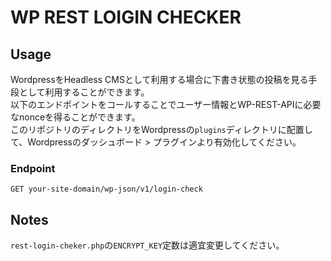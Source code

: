 # WP REST LOIGIN CHECKER

## Usage
WordpressをHeadless CMSとして利用する場合に下書き状態の投稿を見る手段として利用することができます。<br>
以下のエンドポイントをコールすることでユーザー情報とWP-REST-APIに必要なnonceを得ることができます。<br>
このリポジトリのディレクトリをWordpressの`plugins`ディレクトリに配置して、Wordpressのダッシュボード > プラグインより有効化してください。

### Endpoint
```
GET your-site-domain/wp-json/v1/login-check
```

## Notes
`rest-login-cheker.php`の`ENCRYPT_KEY`定数は適宜変更してください。
